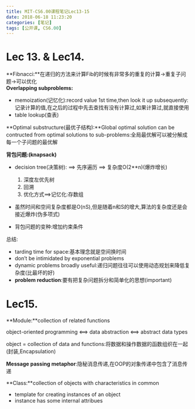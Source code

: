 ```yaml
---
title: MIT-CS6.00课程笔记Lec13-15
date: 2018-06-18 11:23:20
categories: [笔记]
tags: [公开课, CS6.00]
---
```

[](#Lec-13-amp-Lec14 "Lec 13. & Lec14.")Lec 13. & Lec14.
========================================================

**Fibnacci:**在递归的方法来计算Fib的时候有非常多的重复的计算->重复子问题->可以优化  
**Overlapping subproblems:**

*   memoization(记忆化):record value 1st time,then look it up subsequently:记录计算的值,在之后的过程中先去查找有没有计算过,如果计算过,就直接使用
*   table lookup(查表)

**Optimal substructure(最优子结构):**Global optimal solution can be contructed from optimal solutions to sub-problems:全局最优解可以被分解成每一个子问题的最优解
<!-- more -->
**背包问题:(knapsack)**

*   decision tree(决策树): ==> 先序遍历 ==> 复杂度O(2**n)(爆炸增长)
    
    1.  深度左优先树
    2.  回溯
    3.  优化方式==>记忆化:存数组
*   虽然时间和空间复杂度都是O(nS),但是随着n和S的增大,算法的复杂度还是会接近爆炸(伪多项式)
    
*   背包问题的变种:增加约束条件

总结:

*   tarding time for space:基本理念就是空间换时间
*   don’t be intimidated by exponential problems
*   dynamic problems broadly useful:递归问题往往可以使用动态规划来降低复杂度(比最坏的好)
*   **problem reduction**:要有把复杂问题拆分和简单化的思想(important)

[](#Lec15 "Lec15.")Lec15.
=========================

**Module:**collection of related functions

object-oriented programming <==> data abstraction <==> abstract data types

object = collection of data and functions:将数据和操作数据的函数组织在一起(封装,Encapsulation)

**Message passing metaphor**:隐秘消息传递,在OOP的对象传递中包含了消息传递

**Class:**collection of objects with characteristics in common

*   template for creating instances of an object
*   instance has some internal attribues